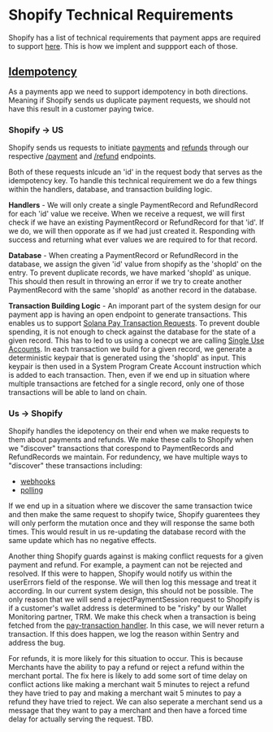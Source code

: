 # Shopify Technical Requirements

Shopify has a list of technical requirements that payment apps are required to support [here](https://shopify.dev/docs/apps/payments#technical-requirements). This is how we implent and suppport each of those.

## [Idempotency](https://shopify.dev/docs/apps/payments/implementation#idempotency)

As a payments app we need to support idempotency in both directions. Meaning if Shopify sends us duplicate payment requests, we should not have this result in a customer paying twice.

### Shopify -> US

Shopify sends us requests to initiate [payments](https://shopify.dev/docs/apps/payments/implementation/process-a-payment/offsite#initiate-the-flow) and [refunds](https://shopify.dev/docs/apps/payments/implementation/process-a-refund#initiate-the-flow) through our respective [/payment](../../apps/backend-serverless/src/handlers/shopify-handlers/payment.ts) and [/refund](../../apps/backend-serverless/src/handlers/shopify-handlers/refund.ts) endpoints.

Both of these requests inlcude an 'id' in the request body that serves as the idempotency key. To handle this technical requirement we do a few things within the handlers, database, and transaction building logic.

**Handlers** - We will only create a single PaymentRecord and RefundRecord for each 'id' value we receive. When we receive a request, we will first check if we have an existing PaymentRecord or RefundRecord for that 'id'. If we do, we will then opporate as if we had just created it. Responding with success and returning what ever values we are required to for that record.

**Database** - When creating a PaymentRecord or RefundRecord in the database, we assign the given 'id' value from shopify as the 'shopId' on the entry. To prevent duplicate records, we have marked 'shopId' as unique. This should then result in throwing an error if we try to create another PaymentRecord with the same 'shopId' as another record in the database.

**Transaction Building Logic** - An imporant part of the system design for our payment app is having an open endpoint to generate transactions. This enables us to support [Solana Pay Transaction Requests](https://github.com/solana-labs/solana-pay/blob/master/SPEC.md#specification-transaction-request). To prevent double spending, it is not enough to check against the database for the state of a given record. This has to led to us using a conecpt we are calling [Single Use Accounts](../README.md). In each transaction we build for a given record, we generate a deterministic keypair that is generated using the 'shopId' as input. This keypair is then used in a System Program Create Account instruction which is added to each transaction. Then, even if we end up in situation where multiple transactions are fetched for a single record, only one of those transactions will be able to land on chain.

### Us -> Shopify

Shopify handles the idepotency on their end when we make requests to them about payments and refunds. We make these calls to Shopify when we "discover" transactions that corespond to PaymentRecords and RefundRecords we maintain. For redundency, we have multiple ways to "discover" these transactions including:

-   [webhooks](../../apps/backend-serverless/src/handlers/webhooks/helius.ts)
-   [polling](../../apps/backend-serverless/src/handlers/webhooks/helius.ts)

If we end up in a situation where we discover the same transaction twice and then make the same request to shopify twice, Shopify guarentees they will only perform the mutation once and they will response the same both times. This would result in us re-updating the database record with the same update which has no negative effects.

Another thing Shopify guards against is making conflict requests for a given payment and refund. For example, a payment can not be rejected and resolved. If this were to happen, Shopify would notify us within the userErrors field of the response. We will then log this message and treat it according. In our current system design, this should not be possible. The only reason that we will send a rejectPaymentSession request to Shopify is if a customer's wallet address is determined to be "risky" by our Wallet Monitoring partner, TRM. We make this check when a transaction is being fetched from the [pay-transaction handler](../../apps/backend-serverless/src/handlers/transactions/payment-transaction.ts). In this case, we will never return a transaction. If this does happen, we log the reason within Sentry and address the bug.

For refunds, it is more likely for this situation to occur. This is because Merchants have the ability to pay a refund or reject a refund within the merchant portal. The fix here is likely to add some sort of time delay on conflict actions like making a merchant wait 5 minutes to reject a refund they have tried to pay and making a merchant wait 5 minutes to pay a refund they have tried to reject. We can also seperate a merchant send us a message that they want to pay a merchant and then have a forced time delay for actually serving the request. TBD.
